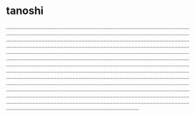 # tanoshi

......................................................................................................................................................................................................................................................................................................................................................................................................................................................................................................................................................................................................................................................................................................................................................................................................................................................................................................................................................................................................................................................................................................................................................................................................................................................................................................................................................................................................................................................................................................................................................................................................................................................................................................................................................................